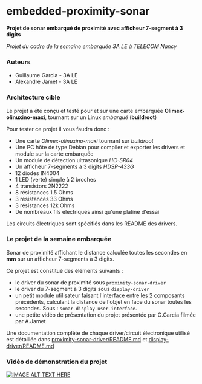 # embedded-proximity-sonar

**Projet de sonar embarqué de proximité avec afficheur 7-segment à 3 digits**

*Projet du cadre de la semaine embarquée 3A LE à TELECOM Nancy*

### Auteurs

- Guillaume Garcia - 3A LE
- Alexandre Jamet - 3A LE

### Architecture cible

Le projet a été conçu et testé pour et sur une carte embarquée **Olimex-olinuxino-maxi**, tournant sur un Linux *embarqué* (**buildroot**)

Pour tester ce projet il vous faudra donc :
- Une carte *Olimex-olinuxino-maxi* tournant sur *buildroot*
- Une PC hôte de type Debian pour compiler et exporter les drivers et module sur la carte embarquée
- Un module de détection ultrasonique *HC-SR04*
- Un afficheur 7-segments à 3 digits *HDSP-433G*
- 12 diodes IN4004
- 1 LED (verte) simple à 2 broches
- 4 transistors 2N2222
- 8 résistances 1.5 Ohms
- 3 résistances 33 Ohms
- 3 résistances 12k Ohms
- De nombreaux fils électriques ainsi qu'une platine d'essai

Les circuits électriques sont spécifiés dans les README des drivers.

### Le projet de la semaine embarquée

Sonar de proximité affichant le distance calculée toutes les secondes en **mm** sur un afficheur 7-segments à 3 digits.

Ce projet est constitué des éléments suivants :
- le driver du sonar de proximité sous `proximity-sonar-driver`
- le driver du 7-segment à 3 digits sous `display-driver`
- un petit module utilisateur faisant l'interface entre les 2 composants précédents, calculant la distance de l'objet en face du sonar toutes les secondes. Sous : `sonar-display-user-interface`.
- une petite vidéo de présentation du projet présentée par G.Garcia filmée par A.Jamet

Une documentation complète de chaque driver/circuit électronique utilisé est détaillée dans [proximity-sonar-driver/README.md](proximity-sonar-driver/README.md) et [display-driver/README.md](display-river/README.md)

### Vidéo de démonstration du projet

[![IMAGE ALT TEXT HERE](http://img.youtube.com/vi/S7bQagEMhYM/0.jpg)](http://www.youtube.com/watch?v=S7bQagEMhYM)


